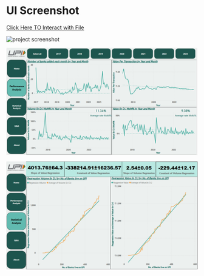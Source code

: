 
# UI Screenshot

[Click Here TO Interact with File](https://app.powerbi.com/view?r=eyJrIjoiM2E3NjU1ZGUtYmZiNi00MmY3LTlhYmMtOTI5MmFiNzBmNGNmIiwidCI6ImRmODY3OWNkLWE4MGUtNDVkOC05OWFjLWM4M2VkN2ZmOTVhMCJ9)

![project screenshot](https://github.com/KeshavChopra99/Descriptive_and_Predictive_Analysis_of_UPI/blob/main/Screenshots/Screenshot%20Home.jpg)

![project screenshot](https://raw.githubusercontent.com/KeshavChopra99/-Descriptive_and_Predictive_Analysis_of_UPI/main/Screenshots/screenshot%20002.png)

![project screenshot](https://raw.githubusercontent.com/KeshavChopra99/-Descriptive_and_Predictive_Analysis_of_UPI/main/Screenshots/screenshot%20003.png)